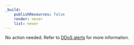 ```yaml
---
_build:
    publishResources: false
    render: never
    list: never
---
```


No action needed. Refer to [DDoS alerts](/ddos-protection/reference/alerts/) for more information.
